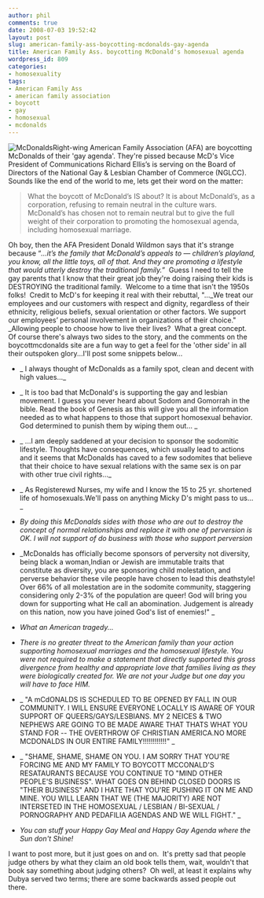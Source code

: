 ```yaml
---
author: phil
comments: true
date: 2008-07-03 19:52:42
layout: post
slug: american-family-ass-boycotting-mcdonalds-gay-agenda
title: American Family Ass. boycotting McDonald's homosexual agenda
wordpress_id: 809
categories:
- homosexuality
tags:
- American Family Ass
- american family association
- boycott
- gay
- homosexual
- mcdonalds
---
```


![McDonalds](http://thinkprogress.org/wp-content/uploads/2008/07/mcdonalds_logoe.gif)Right-wing American Family Association (AFA) are boycotting McDonalds of their 'gay agenda'.  They're pissed because McD's Vice President of Communications Richard Ellis’s is serving on the Board of Directors of the National Gay & Lesbian Chamber of Commerce (NGLCC).  Sounds like the end of the world to me, lets get their word on the matter:


> What the boycott of McDonald’s IS about? It is about McDonald’s, as a corporation, refusing to remain neutral in the culture wars. McDonald’s has chosen not to remain neutral but to give the full weight of their corporation to promoting the homosexual agenda, including homosexual marriage.


Oh boy, then the AFA President Donald Wildmon says that it's strange because “_...it’s the family that McDonald’s appeals to — children’s playland, you know, all the little toys, all of that. And they are promoting a lifestyle that would utterly destroy the traditional family._”  Guess I need to tell the gay parents that I know that their great job they're doing raising their kids is DESTROYING the traditional family.  Welcome to a time that isn't the 1950s folks!  Credit to McD's for keeping it real with their rebuttal, "..._We treat our employees and our customers with respect and dignity, regardless of their ethnicity, religious beliefs, sexual orientation or other factors. We support our employees’ personal involvement in organizations of their choice." _Allowing people to choose how to live their lives?  What a great concept.  Of course there's always two sides to the story, and the comments on the boycottmcdonalds site are a fun way to get a feel for the 'other side' in all their outspoken glory...I'll post some snippets below...

<!-- more -->



	
  * _ I always thought of McDonalds as a family spot, clean and decent with high values..._

	
  * _ It is too bad that McDonald's is supporting the gay and lesbian movement. I guess you never heard about Sodom and Gomorrah in the bible. Read the book of Genesis as this will give you all the information needed as to what happens to those that support homosexual behavior. God determined to punish them by wiping them out... _

	
  * _ ...I am deeply saddened at your decision to sponsor the sodomitic lifestyle. Thoughts have consequences, which usually lead to actions and it seems that McDonalds has caved to a few sodomites that believe that their choice to have sexual relations with the same sex is on par with other true civil rights..._

	
  * _ As Registerewd Nurses, my wife and I know the 15 to 25 yr. shortened life of homosexuals.We'll pass on anything Micky D's might pass to us... _

	
  * _By doing this McDonalds  sides with those who are out to destroy the concept of normal relationships and replace it with one of perversion is OK. I will not support of do business with those who support perversion_

	
  * _McDonalds has officially become sponsors of perversity not diversity, being black a woman,Indian or Jewish are immutable traits that constitute as diversity, you are sponsoring child molestation, and perverse behavior these vile people have chosen to lead this deathstyle! Over 66% of all molestation are in the sodomite community, staggering considering only 2-3% of the population are queer! God will bring you down for supporting what He call an abomination. Judgement is already on this nation, now you have joined God's list of enemies!" _

	
  * _What an American tragedy..._

	
  * _There is no greater threat to the American family than your action supporting homosexual marriages and the homosexual lifestyle. You were not required to make a statement that directly supported this gross divergence from healthy and appropriate love that families living as they were biologically created for. We are not your Judge but one day you will have to face HIM._

	
  * _ "A mCdONALDS IS SCHEDULED TO BE OPENED BY FALL IN OUR COMMUNITY. I WILL ENSURE EVERYONE LOCALLY IS AWARE OF YOUR SUPPORT OF QUEERS/GAYS/LESBIANS. MY 2 NEICES & TWO NEPHEWS ARE GOING TO BE MADE AWARE THAT THATS WHAT YOU STAND FOR -- THE OVERTHROW OF CHRISTIAN AMERICA.NO MORE MCDONALDS IN OUR ENTIRE FAMILY!!!!!!!!!!!!" _

	
  * _ "SHAME, SHAME, SHAME ON YOU. I AM SORRY THAT YOU'RE FORCING ME AND MY FAMILY TO BOYCOTT MCCONALD'S RESATAURANTS BECAUSE YOU CONTINUE TO "MIND OTHER PEOPLE'S BUSINESS". WHAT GOES ON BEHIND CLOSED DOORS IS "THEIR BUSINESS" AND I HATE THAT YOU'RE PUSHING IT ON ME AND MINE. YOU WILL LEARN THAT WE (THE MAJORITY) ARE NOT INTERSETED IN THE HOMOSEXUAL / LESBIAN / BI-SEXUAL / PORNOGRAPHY AND PEDAFILIA AGENDAS AND WE WILL FIGHT." _

	
  * _You can stuff your Happy Gay  Meal and Happy Gay Agenda where the Sun don't Shine!_


I want to post more, but it just goes on and on.  It's pretty sad that people judge others by what they claim an old book tells them, wait, wouldn't that book say something about judging others?  Oh well, at least it explains why Dubya served two terms; there are some backwards assed people out there.
